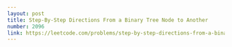 ```yaml
---
layout: post
title: Step-By-Step Directions From a Binary Tree Node to Another
number: 2096
link: https://leetcode.com/problems/step-by-step-directions-from-a-binary-tree-node-to-another
---
```

